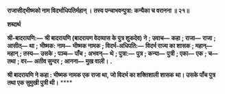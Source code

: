 **राजासीद्भीष्मको नाम विदर्भाधिपतिर्महान् ।** **तस्य पन्चाभवन्पुत्रा: कन्यैका च वरानना ॥ २१॥** 

**शब्दार्थ** 

**श्री-बादरायणि:—** **श्री बादरायणि (बादरायण वेदव्यास के पुत्र शुकदेव) ने** **; उवाच—** **कहा** **; राजा—** **राजा** **; आसीत्—** **था** **;** **भीष्मक: नाम—** **भीष्मक नामक** **; विदर्भ-अधिपति:—** **विदर्भ राज्य का शासक** **; महान्—** **महान्** **; तस्य—** **उसके** **; पञ्च—** **पाँच** **;** **अभवन्—** **थे** **; पुत्रा:—** **पुत्र** **; कन्या—** **पुत्री** **; एका—** **एक** **; च—** **तथा** **; वर—** **अतीव सुन्दर** **; आनना—** **मुख वाली।** **.** 

**श्री बादरायणि ने कहा : भीष्मक नामक एक राजा था, जो विदर्भ का शक्तिशाली शासक** **था। उसके पाँच पुत्र तथा एक सुमुखी पुत्री थी।** **** 